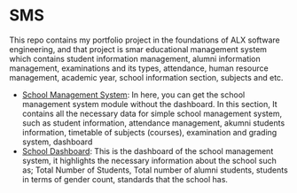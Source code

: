 # SMS
This repo contains my portfolio project in the foundations of ALX software engineering, and that project is smar educational management system which contains student information management, alumni information management, examinations and its types, attendance, human resource management, academic year, school information section, subjects and etc.

* [School Management System](./om_school): In here, you can get the school management system module without the dashboard. In this section, It contains all the necessary data for simple school management system, such as student information, attendance management, akumni students information, timetable of subjects (courses), examination and grading system, dashboard
* [School Dashboard](./custom_dashboard): This is the dashboard of the school management system, it highlights the necessary information about the school such as; Total Number of Students, Total number of alumni students, students in terms of gender count, standards that the school has.
